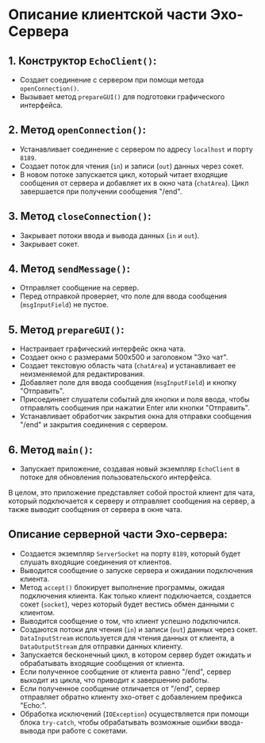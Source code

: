 # Описание клиентской части Эхо-Сервера

## 1. Конструктор `EchoClient()`:
- Создает соединение с сервером при помощи метода `openConnection()`.
- Вызывает метод `prepareGUI()` для подготовки графического интерфейса.

## 2. Метод `openConnection()`:
- Устанавливает соединение с сервером по адресу `localhost` и порту `8189`.
- Создает поток для чтения (`in`) и записи (`out`) данных через сокет.
- В новом потоке запускается цикл, который читает входящие сообщения от сервера и добавляет их в окно чата (`chatArea`). Цикл завершается при получении сообщения "/end".

## 3. Метод `closeConnection()`:
- Закрывает потоки ввода и вывода данных (`in` и `out`).
- Закрывает сокет.

## 4. Метод `sendMessage()`:
- Отправляет сообщение на сервер.
- Перед отправкой проверяет, что поле для ввода сообщения (`msgInputField`) не пустое.

## 5. Метод `prepareGUI()`:
- Настраивает графический интерфейс окна чата.
- Создает окно с размерами 500x500 и заголовком "Эхо чат".
- Создает текстовую область чата (`chatArea`) и устанавливает ее неизменяемой для редактирования.
- Добавляет поле для ввода сообщения (`msgInputField`) и кнопку "Отправить".
- Присоединяет слушатели событий для кнопки и поля ввода, чтобы отправлять сообщения при нажатии Enter или кнопки "Отправить".
- Устанавливает обработчик закрытия окна для отправки сообщения "/end" и закрытия соединения с сервером.

## 6. Метод `main()`:
- Запускает приложение, создавая новый экземпляр `EchoClient` в потоке для обновления пользовательского интерфейса.

В целом, это приложение представляет собой простой клиент для чата, который подключается к серверу и отправляет сообщения на сервер, а также выводит сообщения от сервера в окне чата.

## Описание серверной части Эхо-сервера: 

-   Создается экземпляр `ServerSocket` на порту `8189`, который будет слушать входящие соединения от клиентов.
-   Выводится сообщение о запуске сервера и ожидании подключения клиента.
-   Метод `accept()` блокирует выполнение программы, ожидая подключения клиента. Как только клиент подключается, создается сокет (`socket`), через который будет вестись обмен данными с клиентом.
-   Выводится сообщение о том, что клиент успешно подключился.
-   Создаются потоки для чтения (`in`) и записи (`out`) данных через сокет. `DataInputStream` используется для чтения данных от клиента, а `DataOutputStream` для отправки данных клиенту.
-   Запускается бесконечный цикл, в котором сервер будет ожидать и обрабатывать входящие сообщения от клиента.
-   Если полученное сообщение от клиента равно "/end", сервер выходит из цикла, что приводит к завершению работы.
-   Если полученное сообщение отличается от "/end", сервер отправляет обратно клиенту эхо-ответ с добавлением префикса "Echo:".
-   Обработка исключений (`IOException`) осуществляется при помощи блока `try-catch`, чтобы обрабатывать возможные ошибки ввода-вывода при работе с сокетами.